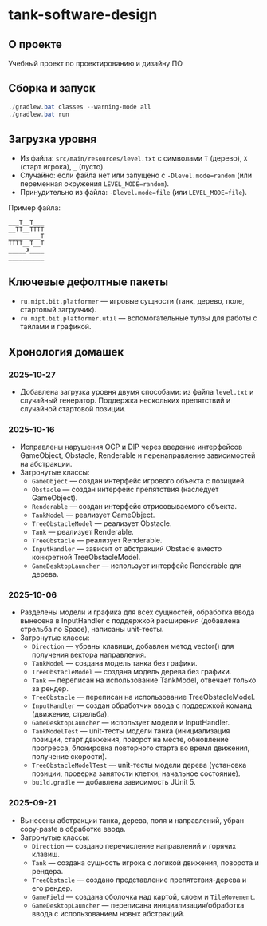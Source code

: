 # tank-software-design

## О проекте
Учебный проект по проектированию и дизайну ПО

## Сборка и запуск
```powershell
./gradlew.bat classes --warning-mode all
./gradlew.bat run
```

## Загрузка уровня
- Из файла: `src/main/resources/level.txt` с символами `T` (дерево), `X` (старт игрока), `_` (пусто).
- Случайно: если файла нет или запущено с `-Dlevel.mode=random` (или переменная окружения `LEVEL_MODE=random`).
- Принудительно из файла: `-Dlevel.mode=file` (или `LEVEL_MODE=file`).

Пример файла:

```
___T__T___
__TT__TTTT
_________T
TTTT__T__T
_____X____
__________
```

## Ключевые дефолтные пакеты
- `ru.mipt.bit.platformer` — игровые сущности (танк, дерево, поле, стартовый загрузчик).
- `ru.mipt.bit.platformer.util` — вспомогательные тулзы для работы с тайлами и графикой.

## Хронология домашек
### 2025-10-27
- Добавлена загрузка уровня двумя способами: из файла `level.txt` и случайный генератор. Поддержка нескольких препятствий и случайной стартовой позиции.

### 2025-10-16
- Исправлены нарушения OCP и DIP через введение интерфейсов GameObject, Obstacle, Renderable и перенаправление зависимостей на абстракции.
- Затронутые классы:
	- `GameObject` — создан интерфейс игрового объекта с позицией.
	- `Obstacle` — создан интерфейс препятствия (наследует GameObject).
	- `Renderable` — создан интерфейс отрисовываемого объекта.
	- `TankModel` — реализует GameObject.
	- `TreeObstacleModel` — реализует Obstacle.
	- `Tank` — реализует Renderable.
	- `TreeObstacle` — реализует Renderable.
	- `InputHandler` — зависит от абстракций Obstacle вместо конкретной TreeObstacleModel.
	- `GameDesktopLauncher` — использует интерфейс Renderable для дерева.

### 2025-10-06
- Разделены модели и графика для всех сущностей, обработка ввода вынесена в InputHandler с поддержкой расширения (добавлена стрельба по Space), написаны unit-тесты.
- Затронутые классы:
	- `Direction` — убраны клавиши, добавлен метод vector() для получения вектора направления.
	- `TankModel` — создана модель танка без графики.
	- `TreeObstacleModel` — создана модель дерева без графики.
	- `Tank` — переписан на использование TankModel, отвечает только за рендер.
	- `TreeObstacle` — переписан на использование TreeObstacleModel.
	- `InputHandler` — создан обработчик ввода с поддержкой команд (движение, стрельба).
	- `GameDesktopLauncher` — использует модели и InputHandler.
	- `TankModelTest` — unit-тесты модели танка (инициализация позиции, старт движения, поворот на месте, обновление прогресса, блокировка повторного старта во время движения, получение скорости).
	- `TreeObstacleModelTest` — unit-тесты модели дерева (установка позиции, проверка занятости клетки, начальное состояние).
	- `build.gradle` — добавлена зависимость JUnit 5.

### 2025-09-21
- Вынесены абстракции танка, дерева, поля и направлений, убран copy-paste в обработке ввода.
- Затронутые классы:
	- `Direction` — создано перечисление направлений и горячих клавиш.
	- `Tank` — создана сущность игрока с логикой движения, поворота и рендера.
	- `TreeObstacle` — создано представление препятствия-дерева и его рендер.
	- `GameField` — создана оболочка над картой, слоем и `TileMovement`.
	- `GameDesktopLauncher` — переписана инициализация/обработка ввода с использованием новых абстракций.